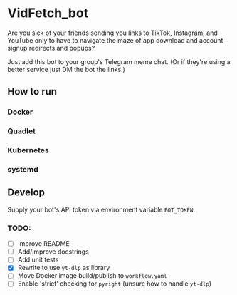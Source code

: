 # VidFetch_bot

Are you sick of your friends sending you links to TikTok, Instagram, and YouTube only to have to navigate the maze of app download and account signup redirects and popups?

Just add this bot to your group's Telegram meme chat. (Or if they're using a better service just DM the bot the links.)

## How to run

### Docker

### Quadlet

### Kubernetes

### systemd


## Develop

Supply your bot's API token via environment variable `BOT_TOKEN`.

### TODO:
- [ ] Improve README
- [ ] Add/improve docstrings
- [ ] Add unit tests
- [x] Rewrite to use `yt-dlp` as library
- [ ] Move Docker image build/publish to `workflow.yaml`
- [ ] Enable 'strict' checking for `pyright` (unsure how to handle `yt-dlp`)
